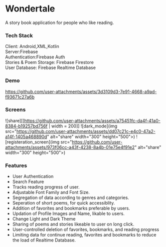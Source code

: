 # Wondertale
A story book application for people who like reading.

### Tech Stack
Client: Android,XML,Kotlin<br />
Server:Firebase<br />
Authentication:Firebase Auth<br />
Stories & Poem Storage: Firebase Firestore<br />
User Database: Firebase Realtime Database<br />

### Demo
https://github.com/user-attachments/assets/3d3109d3-7e91-4668-a9ad-f93671c27a6b


### Screens
![share][[https://github.com/user-attachments/assets/a75451fc-da4f-41a0-8384-b19257bd756f | width = 200]]
![dark_mode](img src="https://github.com/user-attachments/assets/dd07c21c-e4c0-47a2-a14f-1405a468890d" alt="share" width="300" height="500">)
![registeration_screen](img src="https://github.com/user-attachments/assets/973f06cc-a43f-4238-8a4b-01e75e4f91e2" alt="share" width="300" height="500">)






### Features
- User Authentication
- Search Feature
- Tracks reading progress of user.
- Adjustable Font Family and Font Size.
- Segregation of data according to genres and categories.
- Seperation of short poems, for quick accessiblity.
- Addition of favorites and bookmarks preferable by users.
- Updation of Profile Images and Name, likable to users.
- Change Light and Dark Theme
- Sharing of poems and stories likeable to user on long click.
- User-controlled deletion of favorites, bookmarks, and reading progress
- Limiting data for continue reading, favorites and bookmarks to reduce the load of Realtime Database.


